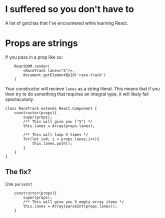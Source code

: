 # I suffered so you don't have to
A list of gotchas that I've encountered while learning React.

# Props are strings
If you pass in a prop like so:
```
    ReactDOM.render(
        <RaceTrack lanes="5"/>,
        document.getElementById('race-track')
    )
```

Your constructor will recieve `lanes` as a string literal.
This means that if you then try to do something that requires an integral type, it will
likely fail spectacularly.

```
class RaceTrack extends React.Component {
    constructor(props){
        super(props);
        /** This will give you ["5"] */
        this.lanes = Array(props.lanes);
        
        /** This will loop 5 times */
        for(let i=0; i < props.lanes;i++){
            this.lanes.push();
        }
    }
}
```

## The fix?
Use `parseInt`
```
    constructor(props){
        super(props);
        /** This will give you 5 empty array items */
        this.lanes = Array(parseInt(props.lanes));
    }
```
